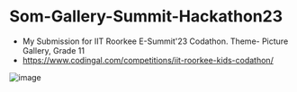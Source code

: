 # Som-Gallery-Summit-Hackathon23

- My Submission for IIT Roorkee E-Summit'23 Codathon. Theme- Picture Gallery, Grade 11
- https://www.codingal.com/competitions/iit-roorkee-kids-codathon/

![image](https://user-images.githubusercontent.com/85481905/216277449-e23b4f40-81b4-45c5-81cb-bfc816196a15.png)
